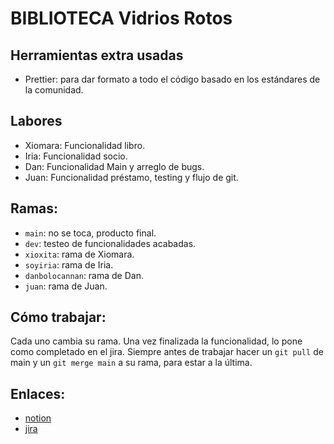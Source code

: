 # BIBLIOTECA Vidrios Rotos

## Herramientas extra usadas

- Prettier: para dar formato a todo el código basado en los estándares de la comunidad.

## Labores

- Xiomara: Funcionalidad libro.
- Iria: Funcionalidad socio.
- Dan: Funcionalidad Main y arreglo de bugs.
- Juan: Funcionalidad préstamo, testing y flujo de git.

## Ramas:

- `main`: no se toca, producto final.
- `dev`: testeo de funcionalidades acabadas.
- `xioxita`: rama de Xiomara.
- `soyiria`: rama de Iria.
- `danbolocannan`: rama de Dan.
- `juan`: rama de Juan.

## Cómo trabajar:

Cada uno cambia su rama. Una vez finalizada la funcionalidad, lo pone como completado en el jira.
Siempre antes de trabajar hacer un `git pull` de main y un `git merge main` a su rama, para estar a la última.

## Enlaces:

- [notion](https://www.notion.so/1c7d1af1155a80678aa0cb19f64e2e76?v=1c7d1af1155a802687ae000c975d18d1&pvs=4)
- [jira](https://my-coffee.atlassian.net/jira/software/projects/SB/boards/100)
